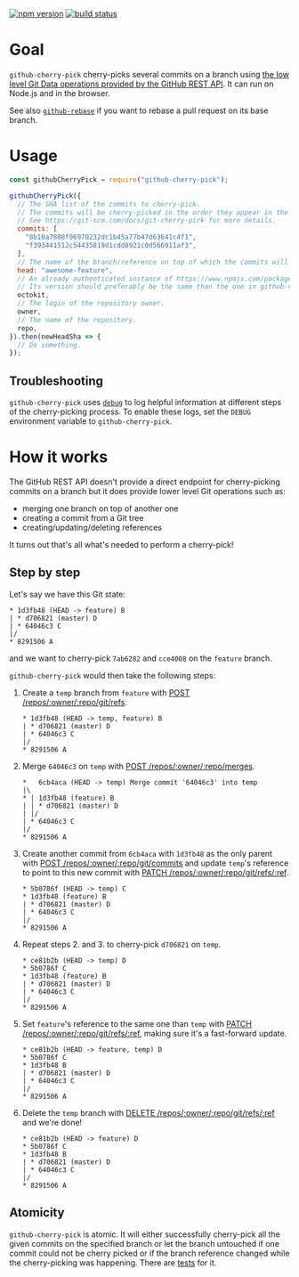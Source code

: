 [![npm version](https://img.shields.io/npm/v/github-cherry-pick.svg)](https://npmjs.org/package/github-cherry-pick)
[![build status](https://img.shields.io/circleci/project/github/tibdex/autorebase.svg)](https://circleci.com/gh/tibdex/autorebase)

# Goal

`github-cherry-pick` cherry-picks several commits on a branch using [the low level Git Data operations provided by the GitHub REST API](https://developer.github.com/v3/git/). It can run on Node.js and in the browser.

See also [`github-rebase`](https://www.npmjs.com/package/github-rebase) if you want to rebase a pull request on its base branch.

# Usage

```javascript
const githubCherryPick = require("github-cherry-pick");

githubCherryPick({
  // The SHA list of the commits to cherry-pick.
  // The commits will be cherry-picked in the order they appear in the array.
  // See https://git-scm.com/docs/git-cherry-pick for more details.
  commits: [
    "8b10a7808f06970232dc1b45a77b47d63641c4f1",
    "f393441512c54435819d1cdd8921c0d566911af3",
  ],
  // The name of the branch/reference on top of which the commits will be cherry-picked.
  head: "awesome-feature",
  // An already authenticated instance of https://www.npmjs.com/package/@octokit/rest.
  // Its version should preferably be the same than the one in github-cherry-pick's package.json.
  octokit,
  // The login of the repository owner.
  owner,
  // The name of the repository.
  repo,
}).then(newHeadSha => {
  // Do something.
});
```

## Troubleshooting

`github-cherry-pick` uses [`debug`](https://www.npmjs.com/package/debug) to log helpful information at different steps of the cherry-picking process. To enable these logs, set the `DEBUG` environment variable to `github-cherry-pick`.

# How it works

The GitHub REST API doesn't provide a direct endpoint for cherry-picking commits on a branch but it does provide lower level Git operations such as:

- merging one branch on top of another one
- creating a commit from a Git tree
- creating/updating/deleting references

It turns out that's all what's needed to perform a cherry-pick!

## Step by step

Let's say we have this Git state:

<!--
touch A.txt B.txt C.txt D.txt
git init
git add A.txt
git commit --message A
git checkout -b feature
git add B.txt
git commit --message B
git checkout master
git add C.txt
git commit --message C
git add D.txt
git commit --message D
git checkout feature
-->

```
* 1d3fb48 (HEAD -> feature) B
| * d706821 (master) D
| * 64046c3 C
|/
* 8291506 A
```

and we want to cherry-pick `7ab6282` and `cce4008` on the `feature` branch.

`github-cherry-pick` would then take the following steps:

1.  Create a `temp` branch from `feature` with [POST /repos/:owner/:repo/git/refs](https://developer.github.com/v3/git/refs/#create-a-reference).
    <!--
    git checkout -b temp
    -->
    ```
    * 1d3fb48 (HEAD -> temp, feature) B
    | * d706821 (master) D
    | * 64046c3 C
    |/
    * 8291506 A
    ```
2.  Merge `64046c3` on `temp` with [POST /repos/:owner/:repo/merges](https://developer.github.com/v3/repos/merging/#perform-a-merge).
    <!--
    git merge 64046c3
    -->
    ```
    *   6cb4aca (HEAD -> temp) Merge commit '64046c3' into temp
    |\
    * | 1d3fb48 (feature) B
    | | * d706821 (master) D
    | |/
    | * 64046c3 C
    |/
    * 8291506 A
    ```
3.  Create another commit from `6cb4aca` with `1d3fb48` as the only parent with [POST /repos/:owner/:repo/git/commits](https://developer.github.com/v3/git/commits/#create-a-commit) and update `temp`'s reference to point to this new commit with [PATCH /repos/:owner/:repo/git/refs/:ref](https://developer.github.com/v3/git/refs/#update-a-reference).
    <!--
    git cat-file -p 6cb4aca
    git commit-tree db5a9e1 -p 1d3fb48 -m C
    git update-ref HEAD 5b0786f
    -->
    ```
    * 5b0786f (HEAD -> temp) C
    * 1d3fb48 (feature) B
    | * d706821 (master) D
    | * 64046c3 C
    |/
    * 8291506 A
    ```
4.  Repeat steps 2. and 3. to cherry-pick `d706821` on `temp`.
    ```
    * ce81b2b (HEAD -> temp) D
    * 5b0786f C
    * 1d3fb48 (feature) B
    | * d706821 (master) D
    | * 64046c3 C
    |/
    * 8291506 A
    ```
5.  Set `feature`'s reference to the same one than `temp` with [PATCH /repos/:owner/:repo/git/refs/:ref](https://developer.github.com/v3/git/refs/#update-a-reference), making sure it's a fast-forward update.
    <!--
    git checkout feature
    git merge temp --ff-only
    -->
    ```
    * ce81b2b (HEAD -> feature, temp) D
    * 5b0786f C
    * 1d3fb48 B
    | * d706821 (master) D
    | * 64046c3 C
    |/
    * 8291506 A
    ```
6.  Delete the `temp` branch with [DELETE /repos/:owner/:repo/git/refs/:ref](https://developer.github.com/v3/git/refs/#delete-a-reference) and we're done!
    <!--
    git branch --delete temp
    -->
    ```
    * ce81b2b (HEAD -> feature) D
    * 5b0786f C
    * 1d3fb48 B
    | * d706821 (master) D
    | * 64046c3 C
    |/
    * 8291506 A
    ```

## Atomicity

`github-cherry-pick` is atomic.
It will either successfully cherry-pick all the given commits on the specified branch or let the branch untouched if one commit could not be cherry picked or if the branch reference changed while the cherry-picking was happening.
There are [tests](tests/index.test.js) for it.
